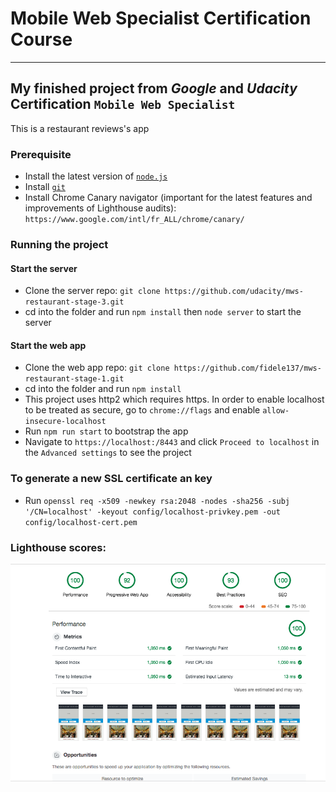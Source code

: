 # Mobile Web Specialist Certification Course

---

## My finished project from _Google_ and _Udacity_ Certification `Mobile Web Specialist`

This is a restaurant reviews's app

### Prerequisite

- Install the latest version of [`node.js`](https://nodejs.org/)
- Install [`git`](https://git-scm.com/)
- Install Chrome Canary navigator (important for the latest features and improvements of Lighthouse audits): `https://www.google.com/intl/fr_ALL/chrome/canary/`

### Running the project

#### Start the server

- Clone the server repo: `git clone https://github.com/udacity/mws-restaurant-stage-3.git`
- cd into the folder and run `npm install` then `node server` to start the server

#### Start the web app

- Clone the web app repo: `git clone https://github.com/fidele137/mws-restaurant-stage-1.git`
- cd into the folder and run `npm install`
- This project uses http2 which requires https. In order to enable localhost to be treated as secure, go to `chrome://flags` and enable `allow-insecure-localhost`
- Run `npm run start` to bootstrap the app
- Navigate to `https://localhost:/8443` and click `Proceed to localhost` in the `Advanced settings` to see the project

### To generate a new SSL certificate an key

- Run `openssl req -x509 -newkey rsa:2048 -nodes -sha256 -subj '/CN=localhost' -keyout config/localhost-privkey.pem -out config/localhost-cert.pem`

### Lighthouse scores:

![Lighthouse audit screenshot](lighthouse_audit.png)
